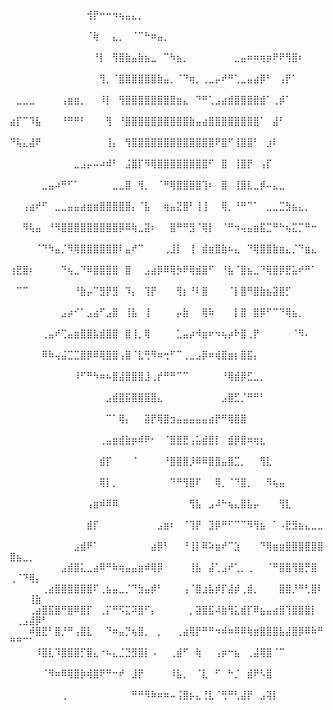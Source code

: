 ⠀⠀⠀⠀⠀⠀⠀⠀⠀⠀⠀⠀⢺⡟⠒⠒⠲⢦⣤⣄⡀⠀⠀⠀⠀⠀⠀⠀⠀⠀⠀⠀⠀⠀⠀⠀⠀⠀⠀⠀⠀⠀⠀⠀⠀⠀⠀⠀⠀⠀⠀⠀⠀⠀⠀
⠀⠀⠀⠀⠀⠀⠀⠀⠀⠀⠀⠀⠈⢷⠀⠀⣄⡀⠀⠈⠉⠓⠶⣤⡀⠀⠀⠀⠀⠀⠀⠀⠀⠀⠀⠀⠀⠀⠀⠀⠀⠀⠀⠀⠀⠀⠀⠀⠀⠀⠀⠀⠀⠀⠀
⠀⠀⠀⠀⠀⠀⠀⠀⠀⠀⠀⠀⠀⠘⡇⠀⢻⣿⣷⣤⣷⣦⣀⠀⠉⠳⣦⡀⠀⠀⠀⠀⠀⠀⠀⣀⣤⠶⠶⢶⡶⠟⠟⢻⣿⠆⠀⠀⠀⠀⠀⠀⠀⠀⠀
⠀⠀⠀⠀⠀⠀⠀⠀⠀⠀⠀⠀⠀⠀⢻⡀⠈⣿⣿⣿⣿⣿⣿⣷⣤⡀⠈⠙⢶⡀⢀⣀⡤⠞⠛⢁⣀⣤⣴⡿⠃⠀⢠⡟⠁⠀⠀⠀⠀⠀⠀⠀⠀⠀⠀
⠀⣀⣀⣀⠀⠀⠀⠀⢠⣶⣶⡀⠀⠀⠸⡇⠀⢻⣿⣿⣿⣿⣿⣿⣿⣿⣶⣄⠀⠙⠛⢁⣠⣴⣾⣿⣿⣿⣿⣾⠁⢀⡾⠁⠀⠀⠀⠀⠀⠀⠀⠀⠀⠀⠀
⣴⡏⠉⠹⣧⠀⠀⠀⠘⠛⠛⠃⠀⠀⠀⢻⠀⠘⣿⣿⣿⣿⣿⣿⣿⣿⣿⣿⣷⣤⣴⣿⣿⣿⣿⣿⣿⣿⣿⠁⠀⣼⠃⠀⠀⠀⠀⠀⠀⠀⠀⠀⠀⠀⠀
⠙⢧⣄⣼⠟⠀⠀⠀⠀⠀⠀⠀⠀⠀⠀⢸⡄⠀⢻⣿⣿⣿⣿⣿⣿⣿⣿⣿⣿⣿⣿⣿⠟⣿⠋⢸⣿⣿⠃⠀⣰⠇⠀⠀⠀⠀⠀⠀⠀⠀⠀⠀⠀⠀⠀
⠀⠀⠀⠀⠀⠀⠀⠀⠀⠀⣀⣠⡤⠤⠴⠾⠃⠀⣨⣿⡏⠻⢿⣿⣿⣿⣿⣿⣿⣿⣿⠋⠀⣿⠀⢸⣿⡟⠀⢠⡏⠀⠀⠀⠀⠀⠀⠀⠀⠀⠀⠀⠀⠀⠀
⠀⠀⠀⠀⠀⣀⣤⠴⠛⠋⠁⠀⠀⠀⠀⠀⣀⣀⣿⠀⢻⡀⠀⠈⠛⢿⣿⣿⣿⣿⢹⠆⠀⣿⠀⢸⣿⣇⣀⡾⠤⣄⣀⠀⠀⠀⠀⠀⠀⠀⠀⠀⠀⠀⠀
⠀⠀⢠⣴⠞⠋⠀⣀⣀⣤⣤⣴⣶⣶⣿⣿⣿⣿⣿⡄⠈⣧⠀⠀⢶⣤⣝⣿⠃⢸⢸⠀⠀⢿⡀⠘⠛⠉⠁⠀⣀⣀⣉⣳⣦⣄⡀⠀⠀⠀⠀⠀⠀⠀⠀
⠀⠀⠻⢧⣤⠀⠘⠻⣿⣿⣿⣿⣿⣿⣿⣿⣿⡿⠿⢷⣀⣽⠆⠀⠀⣿⠛⠛⣻⠈⢿⡇⠀⠈⠛⠲⢤⣤⣶⣯⣉⠛⠓⢦⣍⡉⠛⠒⠀⠀⠀⠀⠀⠀⠀
⠀⠀⠀⠀⠈⠙⠳⣤⡈⠻⢿⣿⣿⣿⣿⣿⣿⠇⣤⠞⠉⠀⠀⠀⢀⣸⡇⠀⢸⠀⣾⣶⣿⣷⠦⣄⠀⠙⢿⣿⣿⣷⣶⣄⡈⠙⣶⣄⠀⠀⠀⠀⠀⠀⠀
⢰⣟⣿⠆⠀⠀⠀⠀⠙⢦⣀⠙⠿⣿⣿⣿⣿⠀⣿⠀⠀⣠⣴⡿⠿⢿⡳⠟⢿⣾⣿⠋⠀⠘⣧⠈⣿⣦⣀⠙⢿⣿⡿⣟⣥⠞⠛⠁⠀⠀⠀⠀⠀⠀⠀
⠀⠉⠉⠀⠀⠀⠀⠀⠀⠀⠘⣷⡤⠉⣻⡟⣻⠀⠹⡄⠀⢹⡟⠀⠀⠀⢻⡆⠘⠇⣿⠀⠀⠀⠈⡇⣿⠛⣿⣷⣦⣽⣿⡋⠀⠀⠀⠀⠀⠀⠀⠀⠀⠀⠀
⠀⠀⠀⠀⠀⠀⠀⠀⣠⡴⠊⠁⣠⣴⠋⣠⣿⠀⢸⣧⠀⢸⠀⠀⠀⠀⡤⣷⠀⠀⢿⠷⠀⠀⠀⡇⣿⠀⣿⡿⠋⠉⠙⢿⣦⡀⠀⠀⠀⠀⠀⠀⠀⠀⠀
⠀⠀⠀⠀⠀⢀⣤⠞⢉⣤⣶⣿⣿⣧⣾⣿⣿⠀⣿⢸⡀⢿⠀⠀⠀⠀⣁⣤⡴⠺⣶⠖⠲⢦⡴⠗⣿⢀⡟⠀⠀⠀⠀⠀⠈⠻⠄⠀⠀⠀⠀⠀⠀⠀⠀
⠀⠀⠀⠀⠀⠿⠷⢤⣬⣉⣉⣿⡿⠿⢿⣿⣿⢠⣿⠈⣇⢛⠻⠶⢒⠋⠉⢀⣀⣠⡿⠶⢾⣿⣶⡆⣿⣯⡄⠀⠀⠀⠀⠀⠀⠀⠀⠀⠀⠀⠀⠀⠀⠀⠀
⠀⠀⠀⠀⠀⠀⠀⠀⠀⠀⠸⠋⠛⠳⠶⠦⣿⣼⣿⣿⣿⣸⢀⡞⠛⠛⠉⠉⠀⠀⠀⠀⠀⠘⢿⣾⡿⣋⣀⡀⠀⠀⠀⠀⠀⠀⠀⠀⠀⠀⠀⠀⠀⠀⠀
⠀⠀⠀⠀⠀⠀⠀⠀⠀⠀⠀⠀⠀⠀⠀⣠⣾⣿⣯⣿⣿⣿⣿⣄⠀⠀⠀⠀⠀⠀⠀⠀⠀⣠⣿⣋⡈⠛⠛⠃⠀⠀⠀⠀⠀⠀⠀⠀⠀⠀⠀⠀⠀⠀⠀
⠀⠀⠀⠀⠀⠀⠀⠀⠀⠀⠀⠀⠀⠀⠀⠉⠁⢿⡄⠀⠀⣽⡟⢿⣿⣲⣤⣤⣤⣤⣤⣴⡟⠛⢿⣿⣿⠀⠀⠀⠀⠀⠀⠀⠀⠀⠀⠀⠀⠀⠀⠀⠀⠀⠀
⠀⠀⠀⠀⠀⠀⠀⠀⠀⠀⠀⠀⠀⠀⢀⣤⣶⣾⣷⡶⠾⠟⠂⠀⠈⣿⣿⣟⢠⣥⣾⣿⡇⠀⣾⡿⣿⠶⢶⣆⠀⠀⠀⠀⠀⠀⠀⠀⠀⠀⠀⠀⠀⠀⠀
⠀⠀⠀⠀⠀⠀⠀⠀⠀⠀⠀⠀⠀⠀⣾⡏⠀⠀⠀⠈⠀⠀⠀⠀⠘⣿⣿⣿⡸⠿⠿⣿⣿⣤⣿⣉⡀⠀⠀⢻⣇⠀⠀⠀⠀⠀⠀⠀⠀⠀⠀⠀⠀⠀⠀
⠀⠀⠀⠀⠀⠀⠀⠀⠀⠀⠀⠀⠀⠀⢿⡇⡀⠀⠀⠀⠀⠀⠀⠀⠀⠙⠛⢻⣿⠏⠀⠀⢿⡀⠈⠙⣿⡀⠀⠀⠻⢦⣤⠀⠀⠀⠀⠀⠀⠀⠀⠀⠀⠀⠀
⠀⠀⠀⠀⠀⠀⠀⠀⠀⠀⠀⠀⢠⣶⠾⠿⠿⠀⠀⠀⠀⠀⠀⠀⠀⠀⠀⠀⢻⣧⠀⣠⠼⠓⢦⣄⣿⣧⡤⠀⠀⠀⢻⣇⠀⠀⠀⠀⠀⠀⠀⠀⠀⠀⠀
⠀⠀⠀⠀⠀⠀⠀⠀⠀⠀⠀⠀⣾⡏⠀⠀⠀⠀⠀⠀⠀⠀⠀⣠⣶⠆⠀⠈⢹⡟⠀⣹⡿⠛⠋⠉⠉⠻⢻⣦⠀⠁⠠⣟⣻⣦⣄⣀⣀⠀⠀⠀⠀⠀⠀
⠀⠀⠀⠀⠀⠀⠀⠀⠀⠀⣠⣾⠟⠁⠀⠀⠀⠀⠀⠀⠀⠀⣴⡿⠃⠀⠀⠘⢸⡇⠿⠵⣶⠞⠉⣱⠀⠀⠀⠙⢿⣶⣶⣿⣿⣿⣿⣿⣿⣿⣦⣀⡀⠀⠀
⠀⠀⠀⠀⠀⠀⠀⠀⣠⣾⣿⣅⣀⣴⠿⠛⠷⢶⣤⣤⣶⠾⢿⡿⠀⠀⠀⠀⢸⣧⠀⣼⢁⣠⠞⢁⡀⢀⠀⠀⠈⠛⣿⣿⢻⣿⡛⣿⠀⢀⠈⠙⢿⡄⠀
⠀⠀⠀⠀⠀⢀⣴⣿⣿⣿⣿⣿⣿⠏⢀⣦⣤⣀⡈⠙⣳⣤⡾⠃⠀⠀⠀⢠⠈⣿⣰⣧⡾⡏⣼⡾⢀⣾⡀⠀⠀⠀⣿⣿⡘⠛⢃⣿⠇⠀⠀⠀⢸⣷⠀
⠀⠀⠀⢀⣴⣿⣯⣿⠛⣿⠿⣿⡏⠀⢀⡍⠛⠫⣍⠽⣿⠋⡄⠀⠀⠀⠀⠀⡀⣽⣿⣯⠼⣷⢻⣅⣾⡏⠿⣦⣤⣴⣿⢹⣿⣿⣿⡇⠀⠀⢀⣠⣼⡿⠃
⠀⠀⠀⠾⣿⣟⠃⣿⡘⠛⢠⣿⣇⠀⠀⠙⠶⣤⡙⢦⣿⡀⠀⡀⠀⠀⢀⣴⢿⡟⠛⠛⠲⠾⠶⠿⠿⢷⣶⣿⣿⣿⣧⣼⣿⡿⠿⠷⠛⠛⠛⠉⠁⠀⠀
⠀⠀⠀⠀⠸⣿⣇⠹⣿⣿⣿⡋⣿⣄⠐⠦⣄⣈⣙⣻⣿⡇⠠⠀⠀⢀⣾⠋⠀⢷⠀⠀⢠⡶⠒⣦⠀⢀⣼⢿⣿⠈⠉⠀⠀⠀⠀⠀⠀⠀⠀⠀⠀⠀⠀
⠀⠀⠀⠀⠀⠈⠻⠶⠿⢿⣿⡷⢾⣿⠟⠛⠒⠞⠀⣸⡟⠀⠀⠀⠀⠸⣧⡀⠀⠈⣇⠀⠋⠀⠓⡈⠀⣾⠟⠣⣿⠀⠀⠀⠀⠀⠀⠀⠀⠀⠀⠀⠀⠀⠀
⠀⠀⠀⠀⠀⠀⠀⠀⢀⠀⠀⠀⠀⠀⠀⠀⠀⠀⠀⠛⠛⠻⠷⠶⠶⠤⢨⣿⡦⣄⢘⣇⠈⢛⠛⢃⣼⡟⠀⣠⢽⡇⠀⠀⠀⠀⠀⠀⠀⠀⠀⠀⠀⠀⠀

